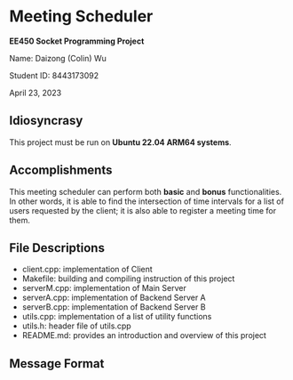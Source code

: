 # Meeting Scheduler

**EE450 Socket Programming Project**

Name: Daizong (Colin) Wu

Student ID: 8443173092

April 23, 2023


## Idiosyncrasy

This project must be run on **Ubuntu 22.04 ARM64 systems**.


## Accomplishments

This meeting scheduler can perform both **basic** and **bonus** functionalities.
In other words, it is able to find the intersection of time intervals for a list of users requested by
the client; it is also able to register a meeting time for them.


## File Descriptions

- client.cpp: implementation of Client
- Makefile: building and compiling instruction of this project
- serverM.cpp: implementation of Main Server
- serverA.cpp: implementation of Backend Server A
- serverB.cpp: implementation of Backend Server B
- utils.cpp: implementation of a list of utility functions
- utils.h: header file of utils.cpp
- README.md: provides an introduction and overview of this project


## Message Format




